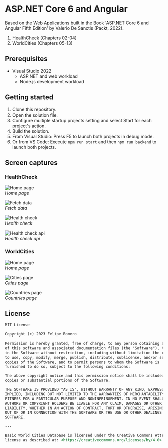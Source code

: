 # ASP.NET Core 6 and Angular

Based on the Web Applications built in the Book 'ASP.NET Core 6 and Angular Fifth Edition' by Valerio De Sanctis (Packt, 2022).

1. HealthCheck (Chapters 02-04)
1. WorldCities (Chapters 05-13)

## Prerequisites

- Visual Studio 2022
  - ASP.NET and web workload
  - Node.js development workload

## Getting started

1. Clone this repository.
1. Open the solution file.
1. Configure multiple startup projects setting and select Start for each project's action.
1. Build the solution.
1. From Visual Studio: Press F5 to launch both projects in debug mode.
1. Or from VS Code: Execute `npm run start` and then `npm run backend` to launch both projects.

## Screen captures

### HealthCheck

![Home page](./assets/01-healthcheck-home.png)  
_Home page_

![Fetch data](./assets/02-healthcheck-fetch-data.png)  
_Fetch data_

![Health check](./assets/03-healthcheck-health-check.png)  
_Health check_

![Health check api](./assets/04-healthcheck-health-check-api.png)  
_Health check api_

### WorldCities

![Home page](./assets/05-worldcities-home.png)  
_Home page_

![Cities page](./assets/12-worldcities-cities-mattable-filter-country-name.png)  
_Cities page_

![Countries page](./assets/10-worldcities-countries-mattable-cities-count.png)  
_Countries page_

## License

```markdown
MIT License

Copyright (c) 2023 Felipe Romero

Permission is hereby granted, free of charge, to any person obtaining a copy
of this software and associated documentation files (the "Software"), to deal
in the Software without restriction, including without limitation the rights
to use, copy, modify, merge, publish, distribute, sublicense, and/or sell
copies of the Software, and to permit persons to whom the Software is
furnished to do so, subject to the following conditions:

The above copyright notice and this permission notice shall be included in all
copies or substantial portions of the Software.

THE SOFTWARE IS PROVIDED "AS IS", WITHOUT WARRANTY OF ANY KIND, EXPRESS OR
IMPLIED, INCLUDING BUT NOT LIMITED TO THE WARRANTIES OF MERCHANTABILITY,
FITNESS FOR A PARTICULAR PURPOSE AND NONINFRINGEMENT. IN NO EVENT SHALL THE
AUTHORS OR COPYRIGHT HOLDERS BE LIABLE FOR ANY CLAIM, DAMAGES OR OTHER
LIABILITY, WHETHER IN AN ACTION OF CONTRACT, TORT OR OTHERWISE, ARISING FROM,
OUT OF OR IN CONNECTION WITH THE SOFTWARE OR THE USE OR OTHER DEALINGS IN THE
SOFTWARE.

---

Basic World Cities Database is licensed under the Creative Commons Attribution 4.0
license as described at: <https://creativecommons.org/licenses/by/4.0>.
```
